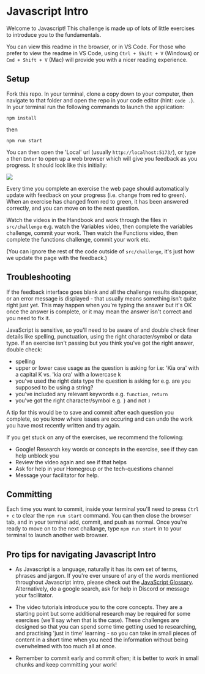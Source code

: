 # Javascript Intro

Welcome to Javascript! This challenge is made up of lots of little exercises to introduce you to the fundamentals. 

You can view this readme in the browser, or in VS Code. For those who prefer to view the readme in VS Code, using `Ctrl + Shift + V` (Windows) or `Cmd + Shift + V` (Mac) will provide you with a nicer reading experience.

## Setup

Fork this repo. In your terminal, clone a copy down to your computer, then navigate to that folder and open the repo in your code editor (hint: `code .`). In your terminal run the following commands to launch the application:

```
npm install
```
then
```
npm run start
```

You can then open the 'Local' url (usually `http://localhost:5173/`), or type `o` then `Enter` to open up a web browser which will give you feedback as you progress. It should look like this initially:

![](/images/browserScreenshot.png)

Every time you complete an exercise the web page should automatically update with feedback on your progress (i.e. change from red to green). When an exercise has changed from red to green, it has been answered correctly, and you can move on to the next question.  

Watch the videos in the Handbook and work through the files in `src/challenge` e.g. watch the Variables video, then complete the variables challenge, commit your work. Then watch the Functions video, then complete the functions challenge, commit your work etc. 

(You can ignore the rest of the code outside of `src/challenge`, it's just how we update the page with the feedback.)

## Troubleshooting

If the feedback interface goes blank and all the challenge results disappear, or an error message is displayed - that usually means something isn't quite right just yet. This may happen when you're typing the answer but it's OK once the answer is complete, or it may mean the answer isn't correct and you need to fix it. 

JavaScript is sensitive, so you'll need to be aware of and double check finer details like spelling, punctuation, using the right character/symbol or data type. If an exercise isn't passing but you think you've got the right answer, double check:
- spelling 
- upper or lower case usage as the question is asking for i.e: 'Kia ora' with a capital K vs. 'kia ora' with a lowercase k
- you've used the right data type the question is asking for e.g. are you supposed to be using a string?
- you've included any relevant keywords e.g. `function`, `return`
- you've got the right character/symbol e.g. `}` and not `)`

A tip for this would be to save and commit after each question you complete, so you know where issues are occuring and can undo the work you have most recently written and try again. 

If you get stuck on any of the exercises, we recommend the following:
- Google! Research key words or concepts in the exercise, see if they can help unblock you
- Review the video again and see if that helps
- Ask for help in your Homegroup or the tech-questions channel
- Message your facilitator for help.

## Committing

Each time you want to commit, inside your terminal you'll need to press `Ctrl + c` to clear the `npm run start` command. You can then close the browser tab, and in your terminal add, commit, and push as normal. Once you're ready to move on to the next challange, type `npm run start` in to your terminal to launch another web browser. 

## Pro tips for navigating Javascript Intro

- As Javascript is a language, naturally it has its own set of terms, phrases and jargon. If you're ever unsure of any of the words mentioned throughout Javascript intro, please check out the [JavaScript Glossary](https://student-handbook.devacademy.life/foundations/resources/js-glossary). Alternatively, do a google search, ask for help in Discord or message your facilitator.

- The video tutorials introduce you to the core concepts. They are a starting point but some additional research may be required for some exercises (we'll say when that is the case). These challenges are designed so that you can spend some time getting used to researching, and practising 'just in time' learning - so you can take in small pieces of content in a short time when you need the information without being overwhelmed with too much all at once.

- Remember to commit early and commit often; it is better to work in small chunks and keep committing your work!
